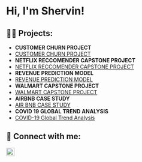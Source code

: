 <h1>Hi, I'm Shervin! <br/>

<h2>👨‍💻 Projects:</h2>

- <b>CUSTOMER CHURN PROJECT</b>
- [CUSTOMER CHURN PROJECT](https://github.com/Sjabez/CUSTOMERCHURN)
- <b>NETFLIX RECCOMENDER CAPSTONE PROJECT</b>
- [NETFLIX RECCOMENDER CAPSTONE PROJECT](https://github.com/Sjabez/NETFLIXPROJECT/blob/main/README.md) <b><i></b></i>
- <b>REVENUE PREDICTION MODEL</b>
- [REVENUE PREDICTION MODEL](https://github.com/Sjabez/REVENUE-PREDICTION-MODEL)
- <b>WALMART CAPSTONE PROJECT</b>
- [WALMART CAPSTONE PROJECT](https://github.com/Sjabez/WALMART-CAPSTONE) <b><i></b></i>
- <b>AIRBNB CASE STUDY</b>
- [AIR BNB CASE STUDY](https://github.com/Sjabez/AIRBNB-CASE-STUDY) <b><i></b></i>
- <b>COVID 19 GLOBAL TREND ANALYSIS</b>
- [COVID-19 Global Trend Analysis](https://github.com/Sjabez/COVID-19-GLOBAL-TREND-ANALYSIS-/blob/main/README.md) <b><i></b></i>


<h2> 🤳 Connect with me:</h2>


[<img align="left" alt="JoshMadakor | LinkedIn" width="22px" src="https://cdn.jsdelivr.net/npm/simple-icons@v3/icons/linkedin.svg" />][linkedin]

[linkedin]: https://linkedin.com/in/https://www.linkedin.com/in/sjabez/

<!--
**joshmadakor1/joshmadakor1** is a ✨ _special_ ✨ repository because its `README.md` (this file) appears on your GitHub profile.

Here are some ideas to get you started:

- 🔭 I’m currently working on ...
- 🌱 I’m currently learning ...
- 👯 I’m looking to collaborate on ...
- 🤔 I’m looking for help with ...
- 💬 Ask me about ...
- 📫 How to reach me: ...
- 😄 Pronouns: ...
- ⚡ Fun fact: ...
-->

